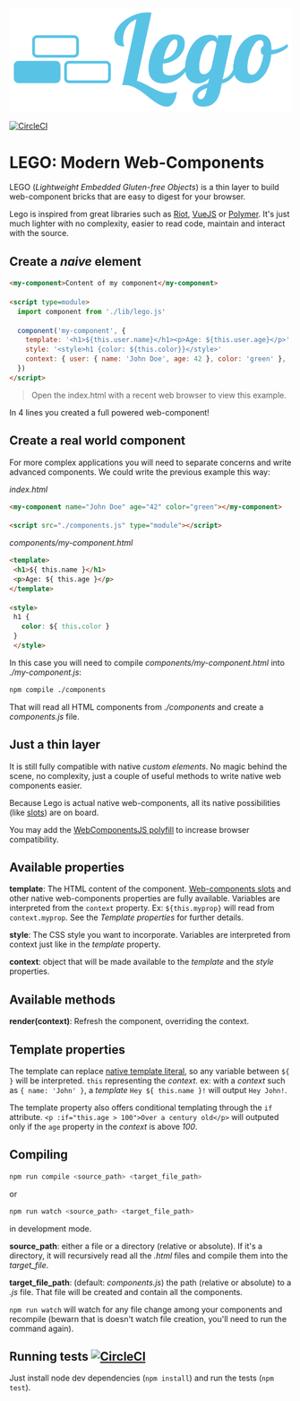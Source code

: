 ![Lego web-components JS lib](./assets/lego.svg)

[![CircleCI ](https://circleci.com/gh/vinyll/lego/tree/master.svg?style=shield)](https://circleci.com/gh/vinyll/lego/tree/master)

# LEGO: Modern Web-Components


LEGO (_Lightweight Embedded Gluten-free Objects_) is a thin layer to build web-component bricks that are easy to digest for your browser.

Lego is inspired from great libraries such as [Riot](https://riot.js.org/), [VueJS](https://vuejs.org) or [Polymer](https://www.polymer-project.org/). It's just much lighter with no complexity, easier to read code, maintain and interact with the source.


## Create a _naive_ element

```html
<my-component>Content of my component</my-component>

<script type=module>
  import component from './lib/lego.js'

  component('my-component', {
    template: '<h1>${this.user.name}</h1><p>Age: ${this.user.age}</p>',
    style: '<style>h1 {color: ${this.color}}</style>'
    context: { user: { name: 'John Doe', age: 42 }, color: 'green' },
  })
</script>
```

> Open the index.html with a recent web browser to view this example.

In 4 lines you created a full powered web-component!


## Create a real world component

For more complex applications you will need to separate concerns and write advanced components.
We could write the previous example this way:

_index.html_

```html
<my-component name="John Doe" age="42" color="green"></my-component>

<script src="./components.js" type="module"></script>
```

_components/my-component.html_

```html
<template>
 <h1>${ this.name }</h1>
 <p>Age: ${ this.age }</p>
</template>

<style>
 h1 {
   color: ${ this.color }
 }
 </style>
```

In this case you will need to compile _components/my-component.html_ into _./my-component.js_:

```sh
npm compile ./components
```

That will read all HTML components from _./components_ and create a _components.js_ file.


## Just a thin layer

It is still fully compatible with native _custom elements_. No magic behind the scene,
no complexity, just a couple of useful methods to write native web components easier.

Because Lego is actual native web-components, all its native possibilities (like [slots](https://developer.mozilla.org/en-US/docs/Web/Web_Components/Using_templates_and_slots#Adding_flexibility_with_slots)) are on board.

You may add the [WebComponentsJS polyfill](https://github.com/webcomponents/webcomponentsjs) to increase browser compatibility.


## Available properties

**template**: The HTML content of the component. [Web-components slots](https://developer.mozilla.org/en-US/docs/Web/Web_Components/Using_templates_and_slots#Adding_flexibility_with_slots) and other native web-components properties are fully available. Variables are interpreted from the `context` property. Ex: `${this.myprop}` will read from `context.myprop`.
See the _Template properties_ for further details.

**style**: The CSS style you want to incorporate. Variables are interpreted from context just like in the _template_ property.

**context**: object that will be made available to the _template_ and the _style_ properties.


## Available methods

**render(context)**: Refresh the component, overriding the context.


## Template properties

The template can replace [native template literal](https://developer.mozilla.org/en-US/docs/Web/JavaScript/Reference/Template_literals),
so any variable between `${  }` will be interpreted. `this` representing the _context_.
ex: with a _context_ such as `{ name: 'John' }`, a _template_ `Hey ${ this.name }!` will output
`Hey John!`.

The template property also offers conditional templating through the `if` attribute.
`<p :if="this.age > 100">Over a century old</p>` will outputed only if the `age` property
in the _context_ is above _100_.


## Compiling

```sh
npm run compile <source_path> <target_file_path>
```

or
```sh
npm run watch <source_path> <target_file_path>
```
in development mode.


**source_path**: either a file or a directory (relative or absolute). If it's a directory, it will recursively read all the _.html_ files and compile them into the _target_file_.

**target_file_path**: (default: _components.js_) the path (relative or absolute) to a _.js_ file.
That file will be created and contain all the components.

`npm run watch` will watch for any file change among your components and recompile
(bewarn that is doesn't watch file creation, you'll need to run the command again).


## Running tests [![CircleCI](https://circleci.com/gh/vinyll/lego/tree/master.svg?style=svg)](https://circleci.com/gh/vinyll/lego/tree/master)

Just install node dev dependencies (`npm install`) and run the tests (`npm test`).

